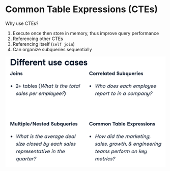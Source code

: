 # Common Table Expressions \(CTEs\)

Why use CTEs?

1. Execute once then store in memory, thus improve query performance
2. Referencing other CTEs
3. Referencing itself \(`self join`\)
4. Can organize subqueries sequentially

![](../.gitbook/assets/image%20%2842%29.png)

